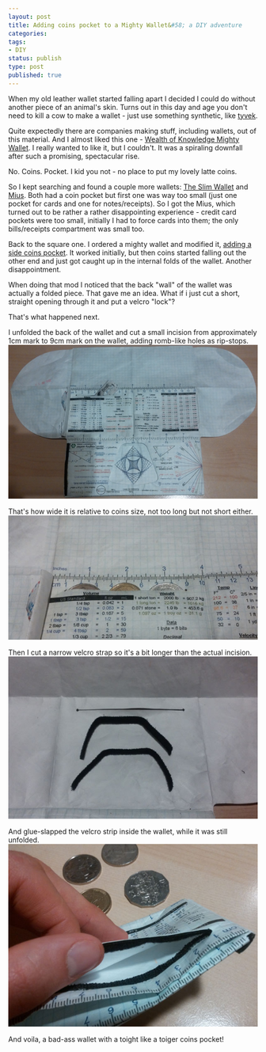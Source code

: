 ```yaml
---
layout: post
title: Adding coins pocket to a Mighty Wallet&#58; a DIY adventure
categories:
tags:
- DIY
status: publish
type: post
published: true
---
```

When my old leather wallet started falling apart I decided I could do without another piece of an animal's skin. Turns out in this day and age you don't need to kill a cow to make a wallet - just use something synthetic, like [tyvek](http://en.wikipedia.org/wiki/Tyvek). 

Quite expectedly there are companies making stuff, including wallets, out of this material. And I almost liked this one - [Wealth of Knowledge Mighty Wallet](http://amzn.to/1qX3LX2). I really wanted to like it, but I couldn't. It was a spiraling downfall after such a promising, spectacular rise. 

No. Coins. Pocket. I kid you not - no place to put my lovely latte coins. 

So I kept searching and found a couple more wallets: [The Slim Wallet](http://www.theslimwallet.com/) and [Mius](https://www.etsy.com/au/listing/175193107/ecological-poche-tyvek-cynober-wallet). Both had a coin pocket but first one was way too small (just one pocket for cards and one for notes/receipts). So I got the Mius, which turned out to be rather a rather disappointing experience - credit card pockets were too small, initially I had to force cards into them; the only bills/receipts compartment was small too.

Back to the square one. I ordered a mighty wallet and modified it, [adding a side coins pocket](http://lostswissmiss.com/2014/01/10/mighty-wallet/). It worked initially, but then coins started falling out the other end and just got caught up in the internal folds of the wallet. Another disappointment.

When doing that mod I noticed that the back "wall" of the wallet was actually a folded piece. That gave me an idea. What if i just cut a short, straight opening through it and put a velcro "lock"?

That's what happened next.


I unfolded the back of the wallet and cut a small incision from approximately 1cm mark to 9cm mark on the wallet, adding romb-like holes as rip-stops.
![First cut][1]


That's how wide it is relative to coins size, not too long but not short either.
![Coins][2]


Then I cut a narrow velcro strap so it's a bit longer than the actual incision.
![Velcro][3]


And glue-slapped the velcro strip inside the wallet, while it was still unfolded.
![Final result][4]

And voila, a bad-ass wallet with a toight like a toiger coins pocket!

[1]:/img/tyvek/1-cut.png
[2]:/img/tyvek/2-cut-coins.jpg
[3]:/img/tyvek/3-velcro.jpg
[4]:/img/tyvek/4-tyvek-final.jpg
